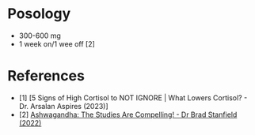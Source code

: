 # Posology
- 300-600 mg
- 1 week on/1 wee off [2]

# References
- [1] [5 Signs of High Cortisol to NOT IGNORE | What Lowers Cortisol? - Dr. Arsalan Aspires (2023)]
- [2] [Ashwagandha: The Studies Are Compelling! - Dr Brad Stanfield (2022)](https://www.youtube.com/watch?v=NK56BKhtMas)